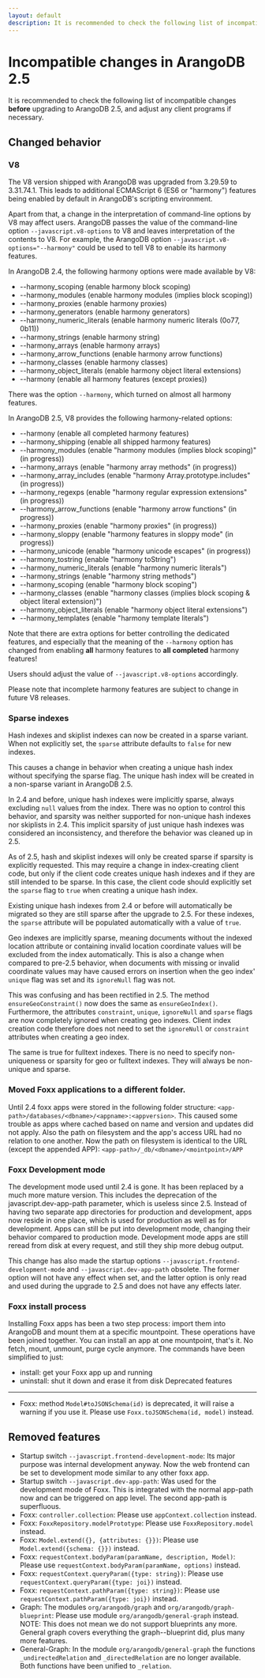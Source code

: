 ```yaml
---
layout: default
description: It is recommended to check the following list of incompatible changes before upgrading to ArangoDB 2
---
```

Incompatible changes in ArangoDB 2.5
====================================

It is recommended to check the following list of incompatible changes **before** 
upgrading to ArangoDB 2.5, and adjust any client programs if necessary.


Changed behavior
----------------

### V8

The V8 version shipped with ArangoDB was upgraded from 3.29.59 to 3.31.74.1.
This leads to additional ECMAScript 6 (ES6 or "harmony") features being enabled by 
default in ArangoDB's scripting environment.

Apart from that, a change in the interpretation of command-line options by V8 may
affect users. ArangoDB passes the value of the command-line option `--javascript.v8-options`
to V8 and leaves interpretation of the contents to V8. For example, the ArangoDB option
`--javascript.v8-options="--harmony"` could be used to tell V8 to enable its harmony 
features.

In ArangoDB 2.4, the following harmony options were made available by V8:

* --harmony_scoping (enable harmony block scoping)
* --harmony_modules (enable harmony modules (implies block scoping))
* --harmony_proxies (enable harmony proxies)
* --harmony_generators (enable harmony generators)
* --harmony_numeric_literals (enable harmony numeric literals (0o77, 0b11))
* --harmony_strings (enable harmony string)
* --harmony_arrays (enable harmony arrays)
* --harmony_arrow_functions (enable harmony arrow functions)
* --harmony_classes (enable harmony classes)
* --harmony_object_literals (enable harmony object literal extensions)
* --harmony (enable all harmony features (except proxies))

There was the option `--harmony`, which turned on almost all harmony features.

In ArangoDB 2.5, V8 provides the following harmony-related options:
  
* --harmony (enable all completed harmony features)
* --harmony_shipping (enable all shipped harmony features)
* --harmony_modules (enable "harmony modules (implies block scoping)" (in progress))
* --harmony_arrays (enable "harmony array methods" (in progress))
* --harmony_array_includes (enable "harmony Array.prototype.includes" (in progress))
* --harmony_regexps (enable "harmony regular expression extensions" (in progress))
* --harmony_arrow_functions (enable "harmony arrow functions" (in progress))
* --harmony_proxies (enable "harmony proxies" (in progress))
* --harmony_sloppy (enable "harmony features in sloppy mode" (in progress))
* --harmony_unicode (enable "harmony unicode escapes" (in progress))
* --harmony_tostring (enable "harmony toString")
* --harmony_numeric_literals (enable "harmony numeric literals")
* --harmony_strings (enable "harmony string methods")
* --harmony_scoping (enable "harmony block scoping")
* --harmony_classes (enable "harmony classes (implies block scoping & object literal extension)")
* --harmony_object_literals (enable "harmony object literal extensions")
* --harmony_templates (enable "harmony template literals")

Note that there are extra options for better controlling the dedicated features,
and especially that the meaning of the `--harmony` option has changed from enabling
**all** harmony features to **all completed** harmony features!

Users should adjust the value of `--javascript.v8-options` accordingly.

Please note that incomplete harmony features are subject to change in future V8 releases.


### Sparse indexes

Hash indexes and skiplist indexes can now be created in a sparse variant. 
When not explicitly set, the `sparse` attribute defaults to `false` for new indexes.
  
This causes a change in behavior when creating a unique hash index without specifying the 
sparse flag. The unique hash index will be created in a non-sparse variant in ArangoDB 2.5. 

In 2.4 and before, unique hash indexes were implicitly sparse, always excluding `null` values 
from the index. There was no option to control this behavior, and sparsity was neither supported 
for non-unique hash indexes nor skiplists in 2.4. This implicit sparsity of just unique hash 
indexes was considered an inconsistency, and therefore the behavior was cleaned up in 2.5. 

As of 2.5, hash and skiplist indexes will only be created sparse if sparsity is explicitly requested. 
This may require a change in index-creating client code, but only if the client code creates 
unique hash indexes and if they are still intended to be sparse. In this case, the client code 
should explicitly set the `sparse` flag to `true` when creating a unique hash index.

Existing unique hash indexes from 2.4 or before will automatically be migrated so they are still 
sparse after the upgrade to 2.5. For these indexes, the `sparse` attribute will be populated
automatically with a value of `true`. 
  
Geo indexes are implicitly sparse, meaning documents without the indexed location attribute or
containing invalid location coordinate values will be excluded from the index automatically. This
is also a change when compared to pre-2.5 behavior, when documents with missing or invalid
coordinate values may have caused errors on insertion when the geo index' `unique` flag was set
and its `ignoreNull` flag was not. 

This was confusing and has been rectified in 2.5. The method `ensureGeoConstraint()` now does the 
same as `ensureGeoIndex()`. Furthermore, the attributes `constraint`, `unique`, `ignoreNull` and 
`sparse` flags are now completely ignored when creating geo indexes. Client index creation code
therefore does not need to set the `ignoreNull` or `constraint` attributes when creating a geo
index.

The same is true for fulltext indexes. There is no need to specify non-uniqueness or sparsity for 
geo or fulltext indexes. They will always be non-unique and sparse. 


### Moved Foxx applications to a different folder.

Until 2.4 foxx apps were stored in the following folder structure:
`<app-path>/databases/<dbname>/<appname>:<appversion>`.
This caused some trouble as apps where cached based on name and version and updates did not apply.
Also the path on filesystem and the app's access URL had no relation to one another.
Now the path on filesystem is identical to the URL (except the appended APP):
`<app-path>/_db/<dbname>/<mointpoint>/APP`

### Foxx Development mode

The development mode used until 2.4 is gone. It has been replaced by a much more mature version.
This includes the deprecation of the javascript.dev-app-path parameter, which is useless since 2.5.
Instead of having two separate app directories for production and development, apps now reside in 
one place, which is used for production as well as for development.
Apps can still be put into development mode, changing their behavior compared to production mode.
Development mode apps are still reread from disk at every request, and still they ship more debug 
output.

This change has also made the startup options `--javascript.frontend-development-mode` and 
`--javascript.dev-app-path` obsolete. The former option will not have any effect when set, and the
latter option is only read and used during the upgrade to 2.5 and does not have any effects later.

### Foxx install process

Installing Foxx apps has been a two step process: import them into ArangoDB and mount them at a
specific mountpoint. These operations have been joined together. You can install an app at one
mountpoint, that's it. No fetch, mount, unmount, purge cycle anymore. The commands have been 
simplified to just:

* install: get your Foxx app up and running
* uninstall: shut it down and erase it from disk
Deprecated features
-------------------

* Foxx: method `Model#toJSONSchema(id)` is deprecated, it will raise a warning if you use it. Please use `Foxx.toJSONSchema(id, model)` instead.

Removed features
----------------

* Startup switch `--javascript.frontend-development-mode`: Its major purpose was internal development
anyway. Now the web frontend can be set to development mode similar to any other foxx app.
* Startup switch `--javascript.dev-app-path`: Was used for the development mode of Foxx. This is
integrated with the normal app-path now and can be triggered on app level. The second app-path is
superfluous.
* Foxx: `controller.collection`: Please use `appContext.collection` instead.
* Foxx: `FoxxRepository.modelPrototype`: Please use `FoxxRepository.model` instead.
* Foxx: `Model.extend({}, {attributes: {}})`: Please use `Model.extend({schema: {}})` instead.
* Foxx: `requestContext.bodyParam(paramName, description, Model)`: Please use `requestContext.bodyParam(paramName, options)` instead.
* Foxx: `requestContext.queryParam({type: string})`: Please use `requestContext.queryParam({type: joi})` instead.
* Foxx: `requestContext.pathParam({type: string})`: Please use `requestContext.pathParam({type: joi})` instead.
* Graph: The modules `org/arangodb/graph` and `org/arangodb/graph-blueprint`: Please use module `org/arangodb/general-graph` instead. NOTE: This does not mean we do not support blueprints any more. General graph covers everything the graph--blueprint did, plus many more features.
* General-Graph: In the module `org/arangodb/general-graph` the functions `_undirectedRelation` and `_directedRelation` are no longer available. Both functions have been unified to `_relation`.

